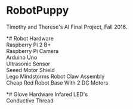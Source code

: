 # RobotPuppy
Timothy and Therese's AI Final Project, Fall 2016.

*# Robot Hardware <br/>
  Raspberry Pi 2 B+ <br/>
  Raspberry Pi Camera <br/>
  Arduino Uno <br/>
  Ultrasonic Sensor <br/> 
  Seeed Motor Shield<br/>
  Lego Mindstorms Robot Claw Assembly<br/>
  Cheap Red Robot Base With 2 DC Motors<br/>

*# Glove Hardware 
  Infared LED's<br/>
  Conductive Thread<br/>


